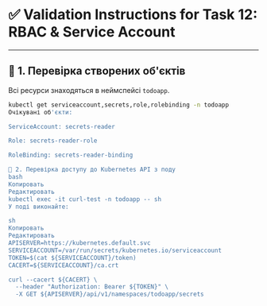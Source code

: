 # ✅ Validation Instructions for Task 12: RBAC & Service Account


---

## 🔧 1. Перевірка створених об'єктів

Всі ресурси знаходяться в неймспейсі `todoapp`.

```bash
kubectl get serviceaccount,secrets,role,rolebinding -n todoapp
Очікувані об'єкти:

ServiceAccount: secrets-reader

Role: secrets-reader-role

RoleBinding: secrets-reader-binding

🧪 2. Перевірка доступу до Kubernetes API з поду
bash
Копировать
Редактировать
kubectl exec -it curl-test -n todoapp -- sh
У поді виконайте:

sh
Копировать
Редактировать
APISERVER=https://kubernetes.default.svc
SERVICEACCOUNT=/var/run/secrets/kubernetes.io/serviceaccount
TOKEN=$(cat ${SERVICEACCOUNT}/token)
CACERT=${SERVICEACCOUNT}/ca.crt

curl --cacert ${CACERT} \
  --header "Authorization: Bearer ${TOKEN}" \
  -X GET ${APISERVER}/api/v1/namespaces/todoapp/secrets